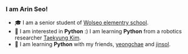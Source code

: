 ### I am Arin Seo!

- 🎓 I am a senior student of [Wolseo elementry school](http://www.dgwolseo.es.kr/).
- 🤔 I am interested in __Python__ :) I am learning __Python__ from a robotics researcher [Taekyung Kim](https://github.com/ktk1501).
- 👯 I am learning __Python__ with my friends, [yeongchae](https://github.com/estelle0923) and  [jinsol](https://github.com/luna0902).
